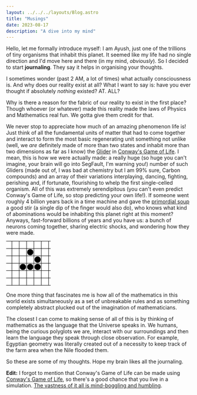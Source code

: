 ```yaml
---
layout: ../../../layouts/Blog.astro
title: "Musings"
date: 2023-08-17
description: "A dive into my mind"
---
```


Hello, let me formally introduce myself: I am Ayush, just one of the trillions of tiny organisms that inhabit this planet. It seemed like my life had no single direction and I'd move here and there (in my mind, _obviously_). So I decided to start **journaling**. They say it helps in organising your thoughts.

I sometimes wonder (past 2 AM, a lot of times) what actually consciousness is. And why does our reality exist at all? What I want to say is: have you ever thought if absolutely _nothing_ existed? AT. ALL?

Why is there a reason for the fabric of our reality to exist in the first place? Though whoever (or whatever) made this reality made the laws of Physics and Mathematics real fun. We gotta give them credit for that.

We never stop to appreciate how much of an amazing phenomenon life is! Just think of all the fundamental units of matter that had to come together and interact to form the most basic regenerating unit something not unlike (well, we _are_ definitely made of more than two states and inhabit more than two dimensions as far as I know) the [Glider](<https://en.wikipedia.org/wiki/Glider_(Conway%27s_Game_of_Life)>) in [Conway's Game of Life](https://en.wikipedia.org/wiki/Conway%27s_Game_of_Life). I mean, this is how we were actually made: a really huge (so huge you can't imagine, your brain will go into SegFault, I'm warning you!) number of such Gliders (made out of, I was bad at chemistry but I am 99% sure, Carbon compounds) and an array of their variations interplaying, dancing, fighting, perishing and, if fortunate, flourishing to whelp the first single-celled organism. All of this was extremely serendipitous (you can't even predict Conway's Game of Life, so stop predicting your own life!). If someone went roughly 4 billion years back in a time machine and gave the [primordial soup](https://en.wikipedia.org/wiki/Primordial_soup) a good stir (a single dip of the finger would also do), who knows what kind of abominations would be inhabiting this planet right at this moment? Anyways, fast-forward billions of years and you have us: a bunch of neurons coming together, sharing electric shocks, and wondering how they were made.

![The Glider](/img/Animated_glider_emblem.gif "The Gliders are helluva minions who can come together and make awesome things")

One more thing that fascinates me is how all of the mathematics in this world exists simultaneously as a set of unbreakable rules and as something completely abstract plucked out of the imagination of mathematicians.

The closest I can come to making sense of all of this is by thinking of mathematics as the language that the Universe speaks in. We humans, being the curious polyglots we are, interact with our surroundings and then learn the language they speak through close observation. For example, Egyptian geometry was literally created out of a necessity to keep track of the farm area when the Nile flooded them.

So these are some of my thoughts. Hope my brain likes all the journaling.

**Edit:** I forgot to mention that Conway's Game of Life can be made using [Conway's Game of Life](https://www.youtube.com/watch?v=xP5-iIeKXE8), so there's a good chance that you live in a simulation. [The vastness of it all is mind-boggling and humbling](https://www.youtube.com/watch?v=4lO0iZDzzXkt).
